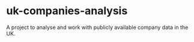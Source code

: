 # uk-companies-analysis
A project to analyse and work with publicly available company data in the UK.

